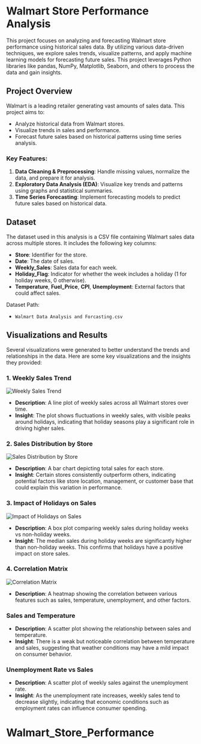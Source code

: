 # Walmart Store Performance Analysis

This project focuses on analyzing and forecasting Walmart store performance using historical sales data. By utilizing various data-driven techniques, we explore sales trends, visualize patterns, and apply machine learning models for forecasting future sales. This project leverages Python libraries like pandas, NumPy, Matplotlib, Seaborn, and others to process the data and gain insights.

## Project Overview

Walmart is a leading retailer generating vast amounts of sales data. This project aims to:
- Analyze historical data from Walmart stores.
- Visualize trends in sales and performance.
- Forecast future sales based on historical patterns using time series analysis.

### Key Features:
1. **Data Cleaning & Preprocessing**: Handle missing values, normalize the data, and prepare it for analysis.
2. **Exploratory Data Analysis (EDA)**: Visualize key trends and patterns using graphs and statistical summaries.
3. **Time Series Forecasting**: Implement forecasting models to predict future sales based on historical data.

## Dataset

The dataset used in this analysis is a CSV file containing Walmart sales data across multiple stores. It includes the following key columns:
- **Store**: Identifier for the store.
- **Date**: The date of sales.
- **Weekly_Sales**: Sales data for each week.
- **Holiday_Flag**: Indicator for whether the week includes a holiday (1 for holiday weeks, 0 otherwise).
- **Temperature**, **Fuel_Price**, **CPI**, **Unemployment**: External factors that could affect sales.

Dataset Path: 
- `Walmart Data Analysis and Forcasting.csv`

## Visualizations and Results

Several visualizations were generated to better understand the trends and relationships in the data. Here are some key visualizations and the insights they provided:

### 1. Weekly Sales Trend

![Weekly Sales Trend](Average%20weekly%20sale%20per%20Store.png)

- **Description**: A line plot of weekly sales across all Walmart stores over time.
- **Insight**: The plot shows fluctuations in weekly sales, with visible peaks around holidays, indicating that holiday seasons play a significant role in driving higher sales.

### 2. Sales Distribution by Store

![Sales Distribution by Store](Total%20Sale%20per%20Store.png)

- **Description**: A bar chart depicting total sales for each store.
- **Insight**: Certain stores consistently outperform others, indicating potential factors like store location, management, or customer base that could explain this variation in performance.

### 3. Impact of Holidays on Sales

![Impact of Holidays on Sales](Average%20sales%20during%20Holidays%20vs%20Non-Holidays.png)

- **Description**: A box plot comparing weekly sales during holiday weeks vs non-holiday weeks.
- **Insight**: The median sales during holiday weeks are significantly higher than non-holiday weeks. This confirms that holidays have a positive impact on store sales.

### 4. Correlation Matrix

![Correlation Matrix](Correlation%20Matrix.png)

- **Description**: A heatmap showing the correlation between various features such as sales, temperature, unemployment, and other factors.

###  Sales and Temperature


- **Description**: A scatter plot showing the relationship between sales and temperature.
- **Insight**: There is a weak but noticeable correlation between temperature and sales, suggesting that weather conditions may have a mild impact on consumer behavior.

###  Unemployment Rate vs Sales


- **Description**: A scatter plot of weekly sales against the unemployment rate.
- **Insight**: As the unemployment rate increases, weekly sales tend to decrease slightly, indicating that economic conditions such as employment rates can influence consumer spending.


# Walmart_Store_Performance

